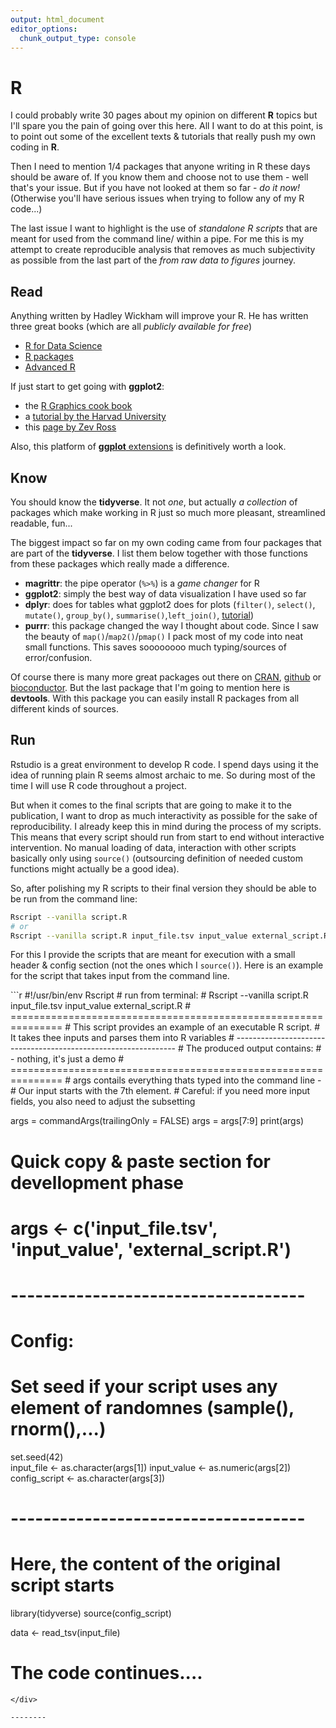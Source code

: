 ```yaml
---
output: html_document
editor_options:
  chunk_output_type: console
---
```


# R

I could probably write 30 pages about my opinion on different **R** topics but I'll spare you the pain of going over this here.
All I want to do at this point, is to point out some of the excellent texts & tutorials that really push my own coding in **R**.

Then I need to mention 1/4 packages that anyone writing in R these days should be aware of.
If you know them and choose not to use them - well that's your issue.
But if you have not looked at them so far - *do it now!*
(Otherwise you'll have serious issues when trying to follow any of my R code...)

The last issue I want to highlight is the use of *standalone R scripts* that are meant for used from the command line/ within a pipe.
For me this is my attempt to create reproducible analysis that removes as much subjectivity as possible from the last part of the *from raw data to figures* journey.

## Read

Anything written by Hadley Wickham will improve your R.
He has written three great books (which are all *publicly available for free*)

- [R for Data Science](https://r4ds.had.co.nz/)
- [R packages](http://r-pkgs.had.co.nz/)
- [Advanced R](https://adv-r.hadley.nz/)

If just start to get going with **ggplot2**:

- the [R Graphics cook book](http://www.cookbook-r.com/Graphs/)
- a [tutorial by the Harvad University](http://tutorials.iq.harvard.edu/R/Rgraphics/Rgraphics.html#introduction)
- this [page by Zev Ross](http://zevross.com/blog/2014/08/04/beautiful-plotting-in-r-a-ggplot2-cheatsheet-3/)

Also, this platform of [**ggplot** extensions](http://www.ggplot2-exts.org/) is definitively worth a look.

## Know

You should know the **tidyverse**.
It not *one*, but actually *a collection* of packages which make working in R just so much more pleasant, streamlined readable, fun...

The biggest impact so far on my own coding came from four packages that are part of the **tidyverse**.
I list them below together with those functions from these packages which really made a difference.

- **magrittr**: the pipe operator (`%>%`) is a *game changer* for R
- **ggplot2**: simply the best way of data visualization I have used so far
- **dplyr**: does for tables what ggplot2 does for plots  (`filter()`, `select()`, `mutate()`, `group_by()`, `summarise()`,`left_join()`, [tutorial](http://genomicsclass.github.io/book/pages/dplyr_tutorial.html))
- **purrr**: this package changed the way I thought about code. Since I saw the beauty of `map()`/`map2()`/`pmap()` I pack most of my code into neat small functions. This saves soooooooo much typing/sources of error/confusion.

Of course there is many more great packages out there on [CRAN](https://cran.r-project.org/), [github](https://github.com/) or [bioconductor](https://bioconductor.org/).
But the last package that I'm going to mention here is **devtools**.
With this package you can easily install R packages from all different kinds of sources.


## Run

Rstudio is a great environment to develop R code.
I spend days using it the idea of running plain R seems almost archaic to me.
So during most of the time I will use R code throughout a project.

But when it comes to the final scripts that are going to make it to the publication, I want to drop as much interactivity as possible for the sake of reproducibility.
I already keep this in mind during the process of my scripts.
This means that every script should run from start to end without interactive intervention.
No manual loading of data, interaction with other scripts basically only using `source()` (outsourcing definition of needed custom functions might actually be a good idea).

So, after polishing my R scripts to their final version they should be able to be run from the command line:

```sh
Rscript --vanilla script.R
# or
Rscript --vanilla script.R input_file.tsv input_value external_script.R
```

For this I provide the scripts that are meant for execution with a small header & config section (not the ones which I `source()`).
Here is an example for the script that takes input from the command line.

<div class="kclass">
```r
#!/usr/bin/env Rscript
# run from terminal:
# Rscript --vanilla script.R input_file.tsv input_value external_script.R
# ===============================================================
# This script provides an example of an executable R script.
# It takes thee inputs and parses them into R variables
# ---------------------------------------------------------------
# The produced output contains:
#   - nothing, it's just a demo
# ===============================================================
# args contails everything thats typed into the command line -
# Our input starts with the 7th element.
# Careful: if you need more input fields, you also need to adjust the subsetting

args = commandArgs(trailingOnly = FALSE)
args = args[7:9]
print(args)

# Quick copy & paste section for devellopment phase
# args <- c('input_file.tsv', 'input_value', 'external_script.R')
# ------------------------------------
# Config:
# Set seed if your script uses any element of randomnes (sample(), rnorm(),...)

set.seed(42)                         
input_file <- as.character(args[1])
input_value <- as.numeric(args[2])
config_script <- as.character(args[3])

# ------------------------------------
# Here, the content of the original script starts 

library(tidyverse)
source(config_script)

data <- read_tsv(input_file)

# The code continues....
```
</div>

--------
